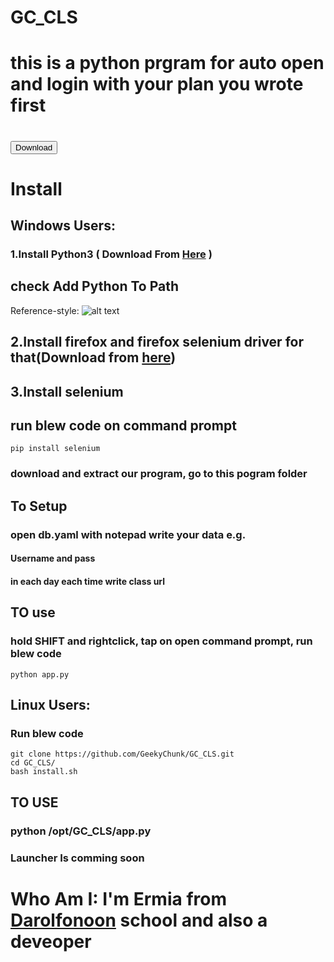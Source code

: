 # GC_CLS
# this is a python prgram for auto open and login with your plan you wrote first  
<h1>
  <a href="https://github.com/GeekyChunk/GC_CLS/archive/refs/heads/main.zip">
    <button>Download</button>
  </a>
</h1>

# Install
## **Windows** Users:
### 1.Install **Python3** ( Download From [Here](https://www.python.org/ftp/python/3.9.2/python-3.9.2-amd64.exe) )
## **check Add Python To Path**
Reference-style: 
![alt text](https://datatofish.com/wp-content/uploads/2018/10/0001_add_Python_to_Path.png "Logo Title Text 1")
## 2.Install firefox and firefox selenium driver for that(Download from [here](https://github.com/mozilla/geckodriver/releases/download/v0.29.0/geckodriver-v0.29.0-win64.zip))
## 3.Install **selenium**
## run blew code on command prompt
```
pip install selenium
```
### download and extract our program, go to this pogram folder
## To Setup
### open db.yaml with notepad write your data e.g.
#### Username and pass
#### in each day each time write class url

## TO use
### hold SHIFT and rightclick, tap on open command prompt, run blew code
```
python app.py
```

## Linux Users:
### Run blew code
```
git clone https://github.com/GeekyChunk/GC_CLS.git
cd GC_CLS/
bash install.sh
```
## TO USE
### python /opt/GC_CLS/app.py
### Launcher Is comming soon

# Who Am I: I'm Ermia from [Darolfonoon](http://darolfonoon.sch.ir) school and also a deveoper 
